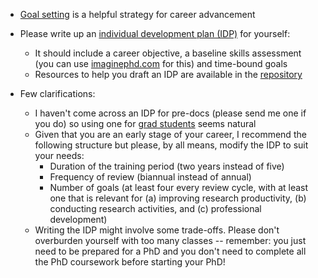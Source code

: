 * [Goal setting](https://github.com/aadityadar/all-aboard/blob/master/development_plan/idp_advice_gould.pdf) is a helpful strategy for career advancement 
* Please write up an [individual development plan (IDP)](https://github.com/aadityadar/all-aboard/blob/master/development_plan/idp_advice_ireland_etal.pdf) for yourself:
  - It should include a career objective, a baseline skills assessment (you can use [imaginephd.com](https://www.imaginephd.com/) for this) and time-bound goals
  - Resources to help you draft an IDP are available in the [repository](https://github.com/aadityadar/all-aboard/tree/master/development_plan)

* Few clarifications:
  - I haven't come across an IDP for pre-docs (please send me one if you do) so using one for [grad students](https://github.com/aadityadar/all-aboard/blob/master/development_plan/idp_grad_ucsd.docx) seems natural
  - Given that you are an early stage of your career, I recommend the following structure but please, by all means, modify the IDP to suit your needs:
    - Duration of the training period (two years instead of five) 
    - Frequency of review (biannual instead of annual) 
    - Number of goals (at least four every review cycle, with at least one that is relevant for (a) improving research productivity, (b) conducting research activities, and (c) professional development)
  - Writing the IDP might involve some trade-offs. Please don't overburden yourself with too many classes -- remember: you just need to be prepared for a PhD and you don't need to complete all the PhD coursework before starting your PhD! 